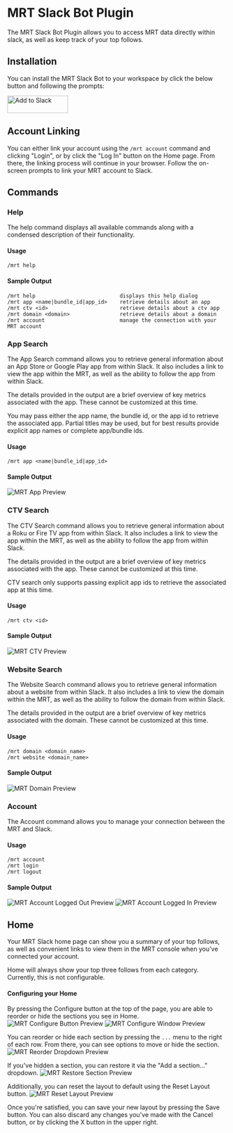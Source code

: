 MRT Slack Bot Plugin
===

The MRT Slack Bot Plugin allows you to access MRT data directly within slack, as well as keep track of your top follows.

## Installation
You can install the MRT Slack Bot to your workspace by click the below button and following the prompts:

<a href="https://slack.com/oauth/v2/authorize?client_id=4596232674.1734105936803&scope=commands,links:read,links:write&user_scope=links:read,links:write"><img alt="Add to Slack" height="40" width="139" src="https://platform.slack-edge.com/img/add_to_slack.png" srcSet="https://platform.slack-edge.com/img/add_to_slack.png 1x, https://platform.slack-edge.com/img/add_to_slack@2x.png 2x" /></a>

## Account Linking
You can either link your account using the `/mrt account` command and clicking "Login", or by click the "Log In" button on the Home page. From there, the linking process will continue in your browser. Follow the on-screen prompts to link your MRT account to Slack.

## Commands

### Help

The help command displays all available commands along with a condensed description of their functionality.

#### Usage
```
/mrt help
```

#### Sample Output
```
/mrt help                           displays this help dialog
/mrt app <name|bundle_id|app_id>    retrieve details about an app  
/mrt ctv <id>                       retrieve details about a ctv app  
/mrt domain <domain>                retrieve details about a domain  
/mrt account                        manage the connection with your MRT account
```

### App Search

The App Search command allows you to retrieve general information about an App Store or Google Play app from within Slack. It also includes a link to view the app within the MRT, as well as the ability to follow the app from within Slack.

The details provided in the output are a brief overview of key metrics associated with the app. These cannot be customized at this time.

You may pass either the app name, the bundle id, or the app id to retrieve the associated app. Partial titles may be used, but for best results provide explicit app names or complete app/bundle ids.

#### Usage
```
/mrt app <name|bundle_id|app_id>
```

#### Sample Output
![MRT App Preview](/pixalate-inc/mrt-slack-guide/blob/master/mrt_app_preview.png?raw=true)

### CTV Search

The CTV Search command allows you to retrieve general information about a Roku or Fire TV app from within Slack. It also includes a link to view the app within the MRT, as well as the ability to follow the app from within Slack.

The details provided in the output are a brief overview of key metrics associated with the app. These cannot be customized at this time.

CTV search only supports passing explicit app ids to retrieve the associated app at this time.

#### Usage
```
/mrt ctv <id>
```

#### Sample Output
![MRT CTV Preview](/pixalate-inc/mrt-slack-guide/blob/master/mrt_ctv_preview.png?raw=true)

### Website Search

The Website Search command allows you to retrieve general information about a website from within Slack. It also includes a link to view the domain within the MRT, as well as the ability to follow the domain from within Slack.

The details provided in the output are a brief overview of key metrics associated with the domain. These cannot be customized at this time.

#### Usage
```
/mrt domain <domain_name>
/mrt website <domain_name>
```

#### Sample Output
![MRT Domain Preview](/pixalate-inc/mrt-slack-guide/blob/master/mrt_domain_preview.png?raw=true)

### Account

The Account command allows you to manage your connection between the MRT and Slack.

#### Usage
```
/mrt account
/mrt login
/mrt logout
```

#### Sample Output
![MRT Account Logged Out Preview](/pixalate-inc/mrt-slack-guide/blob/master/mrt_account_logged_out.png?raw=true)
![MRT Account Logged In Preview](/pixalate-inc/mrt-slack-guide/blob/master/mrt_account_logged_in.png?raw=true)

## Home
Your MRT Slack home page can show you a summary of your top follows, as well as convenient links to view them in the MRT console when you've connected your account.

Home will always show your top three follows from each category. Currently, this is not configurable.

#### Configuring your Home
By pressing the Configure button at the top of the page, you are able to reorder or hide the sections you see in Home.
![MRT Configure Button Preview](/pixalate-inc/mrt-slack-guide/blob/master/mrt_configure_btn.png?raw=true)
![MRT Configure Window Preview](/pixalate-inc/mrt-slack-guide/blob/master/mrt_configure_window.png?raw=true)

You can reorder or hide each section by pressing the `...` menu to the right of each row. From there, you can see options to move or hide the section.
![MRT Reorder Dropdown Preview](/pixalate-inc/mrt-slack-guide/blob/master/mrt_reorder_dropdown.png?raw=true)

If you've hidden a section, you can restore it via the "Add a section..." dropdown.
![MRT Restore Section Preview](/pixalate-inc/mrt-slack-guide/blob/master/mrt_restore_section.png?raw=true)

Additionally, you can reset the layout to default using the Reset Layout button.
![MRT Reset Layout Preview](/pixalate-inc/mrt-slack-guide/blob/master/mrt_reset_layout.png?raw=true)

Once you're satisfied, you can save your new layout by pressing the Save button. You can also discard any changes you've made with the Cancel button, or by clicking the X button in the upper right.